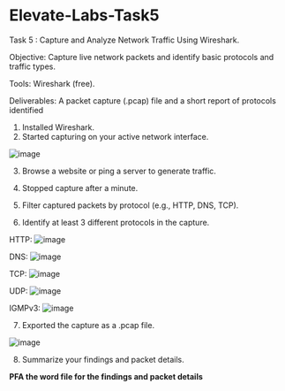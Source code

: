 # Elevate-Labs-Task5

Task 5 : Capture and Analyze Network Traffic Using Wireshark.

Objective: Capture live network packets and identify basic protocols and traffic types.

Tools: Wireshark (free).

Deliverables: A packet capture (.pcap) file and a short report of protocols identified

1. Installed Wireshark.
2. Started capturing on your active network interface.

![image](https://github.com/user-attachments/assets/22ad6ca7-dbf2-4ea7-be93-d8e47d5834aa)

3. Browse a website or ping a server to generate traffic.
4. Stopped capture after a minute.

5. Filter captured packets by protocol (e.g., HTTP, DNS, TCP).
6. Identify at least 3 different protocols in the capture.

HTTP:
![image](https://github.com/user-attachments/assets/918e046e-960a-4abc-ad7d-4705714992bf)

DNS:
![image](https://github.com/user-attachments/assets/fc303eaf-439b-45ec-b5c6-2b7e612e0aae)

TCP:
![image](https://github.com/user-attachments/assets/f96d6b8e-ddc0-4e92-b5a8-1278afa50a10)

UDP:
![image](https://github.com/user-attachments/assets/5c0e6009-5619-43a9-8c74-559d8d9370fb)

IGMPv3:
![image](https://github.com/user-attachments/assets/a981161f-7862-482f-ad78-69dd589aeb05)

7. Exported the capture as a .pcap file.

![image](https://github.com/user-attachments/assets/f9bb4630-a415-4b42-b006-bbb79f6df2ed)

8. Summarize your findings and packet details.
   
**PFA the word file for the findings and packet details**
